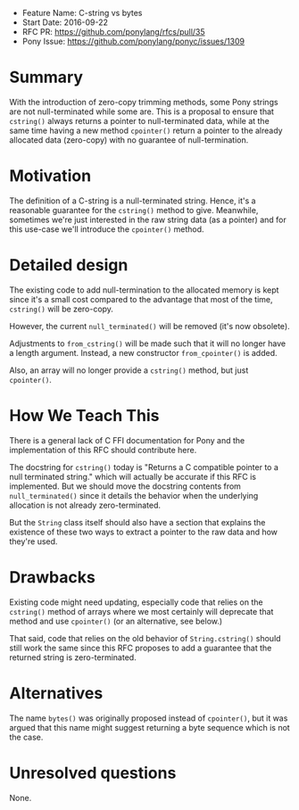 - Feature Name: C-string vs bytes
- Start Date: 2016-09-22
- RFC PR: https://github.com/ponylang/rfcs/pull/35
- Pony Issue: https://github.com/ponylang/ponyc/issues/1309

# Summary

With the introduction of zero-copy trimming methods, some Pony strings are not null-terminated while some are. This is a proposal to ensure that `cstring()` always returns a pointer to null-terminated data, while at the same time having a new method `cpointer()` return a pointer to the already allocated data (zero-copy) with no guarantee of null-termination.

# Motivation

The definition of a C-string is a null-terminated string. Hence, it's a reasonable guarantee for the `cstring()` method to give. Meanwhile, sometimes we're just interested in the raw string data (as a pointer) and for this use-case we'll introduce the `cpointer()` method.

# Detailed design

The existing code to add null-termination to the allocated memory is kept since it's a small cost compared to the advantage that most of the time, `cstring()` will be zero-copy.

However, the current `null_terminated()` will be removed (it's now obsolete).

Adjustments to `from_cstring()` will be made such that it will no longer have a length argument. Instead, a new constructor `from_cpointer()` is added.

Also, an array will no longer provide a `cstring()` method, but just `cpointer()`.

# How We Teach This

There is a general lack of C FFI documentation for Pony and the implementation of this RFC should contribute here.

The docstring for `cstring()` today is "Returns a C compatible pointer to a null terminated string." which will actually be accurate if this RFC is implemented. But we should move the docstring contents from `null_terminated()` since it details the behavior when the underlying allocation is not already zero-terminated.

But the `String` class itself should also have a section that explains the existence of these two ways to extract a pointer to the raw data and how they're used.


# Drawbacks

Existing code might need updating, especially code that relies on the `cstring()` method of arrays where we most certainly will deprecate that method and use `cpointer()` (or an alternative, see below.)

That said, code that relies on the old behavior of `String.cstring()` should still work the same since this RFC proposes to add a guarantee that the returned string is zero-terminated.


# Alternatives

The name `bytes()` was originally proposed instead of `cpointer()`, but it was argued that this name might suggest returning a byte sequence which is not the case.

# Unresolved questions

None.

